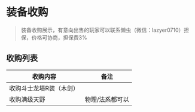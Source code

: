 # 装备收购

> 装备收购展示，有意向出售的玩家可以联系懒虫（微信：lazyer0710）担保，价格可协商，担保费3%

## 收购列表

| 收购内容      | 备注 |
| ----------- | ----------- |
| 收购斗士龙塔R装（木剑）      |       |
| 收购满级天野   | 物理/法系都可以       |

